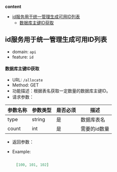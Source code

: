 <!-- START doctoc generated TOC please keep comment here to allow auto update -->
<!-- DON'T EDIT THIS SECTION, INSTEAD RE-RUN doctoc TO UPDATE -->
**content**

- [id服务用于统一管理生成可用ID列表](#id%E6%9C%8D%E5%8A%A1%E7%94%A8%E4%BA%8E%E7%BB%9F%E4%B8%80%E7%AE%A1%E7%90%86%E7%94%9F%E6%88%90%E5%8F%AF%E7%94%A8id%E5%88%97%E8%A1%A8)
    - [数据库主键ID获取](#%E6%95%B0%E6%8D%AE%E5%BA%93%E4%B8%BB%E9%94%AEid%E8%8E%B7%E5%8F%96)

<!-- END doctoc generated TOC please keep comment here to allow auto update -->

## id服务用于统一管理生成可用ID列表
* domain: `api`
* feature: `id`

#### 数据库主键ID获取
* URL: `/allocate`
* Method:   GET
* 功能描述：根据表名获取一定数量的数据库主键ID。
* 请求参数： 
     
| 参数名称   | 参数类型  |是否必须 | 描述                                    
| ----------|---------- |------| ---------------------------|
| type   | string   |  是 | 数据库表名 |
| count   | int   |  是 | 需要的id数量|


* 返回参数：

* Example:

```json

     [100, 101, 102]

```
